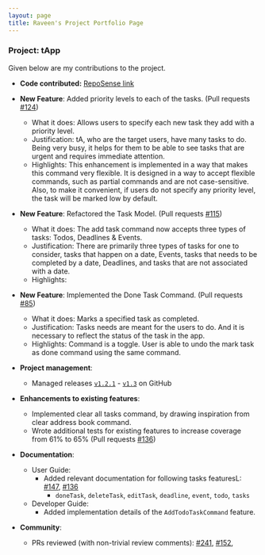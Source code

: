 ```yaml
---
layout: page
title: Raveen's Project Portfolio Page
---
```


### Project: tApp

Given below are my contributions to the project.

* **Code contributed:** [RepoSense link](https://nus-cs2103-ay2122s1.github.io/tp-dashboard/?search=raveen)

* **New Feature**: Added priority levels to each of the tasks. (Pull requests [\#124](https://github.com/AY2122S1-CS2103-W14-4/tp/pull/124))
    * What it does: Allows users to specify each new task they add with a priority level.
    * Justification: tA, who are the target users, have many tasks to do. Being very busy, it helps for them to be able
      to see tasks that are urgent and requires immediate attention. 
    * Highlights: This enhancement is implemented in a way that makes this command very flexible. It is designed in a way to 
      accept flexible commands, such as partial commands and are not case-sensitive. Also, to make it convenient, if users
      do not specify any priority level, the task will be marked low by default.  

* **New Feature**: Refactored the Task Model. (Pull requests [\#115](https://github.com/AY2122S1-CS2103-W14-4/tp/pull/115))
    * What it does: The add task command now accepts three types of tasks: Todos, Deadlines & Events.
    * Justification: There are primarily three types of tasks for one to consider, tasks that happen on a date, Events,
      tasks that needs to be completed by a date, Deadlines, and tasks that are not associated with a date.
    * Highlights: 

* **New Feature**: Implemented the Done Task Command. (Pull requests [\#85](https://github.com/AY2122S1-CS2103-W14-4/tp/pull/85))
    * What it does: Marks a specified task as completed.
    * Justification: Tasks needs are meant for the users to do. And it is necessary to reflect the status of the task
      in the app.
    * Highlights: Command is a toggle. User is able to undo the mark task as done command using the same command. 

* **Project management**:
    * Managed releases [`v1.2.1`](https://github.com/AY2122S1-CS2103-W14-4/tp/releases/tag/v1.2.1) - 
      [`v1.3`](https://github.com/AY2122S1-CS2103-W14-4/tp/releases/tag/v1.3) on GitHub

* **Enhancements to existing features**:
    * Implemented clear all tasks command, by drawing inspiration from clear address book command.
    * Wrote additional tests for existing features to increase coverage from 61% to 65% 
      (Pull requests [\#136](https://github.com/AY2122S1-CS2103-W14-4/tp/pull/136))

* **Documentation**:
    * User Guide:
        * Added relevant documentation for following tasks featuresL: [\#147](https://github.com/AY2122S1-CS2103-W14-4/tp/pull/147), 
          [\#136](https://github.com/AY2122S1-CS2103-W14-4/tp/pull/136)
            * `doneTask`, `deleteTask`, `editTask`, `deadline`, `event`, `todo`, `tasks`
    * Developer Guide:
        * Added implementation details of the `AddTodoTaskCommand` feature.

* **Community**:
    * PRs reviewed (with non-trivial review comments): [\#241](https://github.com/AY2122S1-CS2103-W14-4/tp/pull/241), 
      [\#152](https://github.com/AY2122S1-CS2103-W14-4/tp/pull/152),
